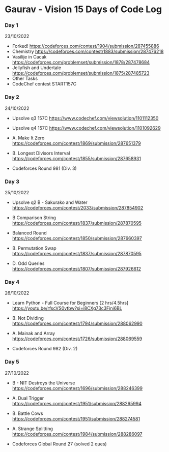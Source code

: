 # Gaurav - Vision 15 Days of Code Log

### Day 1

23/10/2022

- Forked!
https://codeforces.com/contest/1904/submission/287455886
- Chemistry
https://codeforces.com/contest/1883/submission/287476218
- Vasilije in Cacak 
https://codeforces.com/problemset/submission/1878/287478684
- Jellyfish and Undertale 
https://codeforces.com/problemset/submission/1875/287485723
- Other Tasks
- CodeChef contest START157C


### Day 2

24/10/2022

- Upsolve q3 157C
https://www.codechef.com/viewsolution/1101112350

- Upsolve q4 157C
https://www.codechef.com/viewsolution/1101092629

- A. Make It Zero
https://codeforces.com/contest/1869/submission/287651379

- B. Longest Divisors Interval
https://codeforces.com/contest/1855/submission/287658931

- Codeforces Round 981 (Div. 3)


### Day 3

25/10/2022

- Upsolve q2 B - Sakurako and Water 
https://codeforces.com/contest/2033/submission/287854902

- B Comparison String
https://codeforces.com/contest/1837/submission/287870595

- Balanced Round
https://codeforces.com/contest/1850/submission/287660397

- B. Permutation Swap
https://codeforces.com/contest/1837/submission/287870595

- D. Odd Queries
https://codeforces.com/contest/1807/submission/287926612



### Day 4

26/10/2022

- Learn Python - Full Course for Beginners [2 hrs/4.5hrs]
https://youtu.be/rfscVS0vtbw?si=i8CXg73c3Fini6BL

- B. Not Dividing
https://codeforces.com/contest/1794/submission/288062990

- A. Mainak and Array
https://codeforces.com/contest/1726/submission/288069559

- Codeforces Round 982 (Div. 2)



### Day 5

27/10/2022

-  B - NIT Destroys the Universe 
https://codeforces.com/contest/1696/submission/288246399

- A. Dual Trigger
https://codeforces.com/contest/1951/submission/288265994

- B. Battle Cows
https://codeforces.com/contest/1951/submission/288274581

- A. Strange Splitting
https://codeforces.com/contest/1984/submission/288286097

- Codeforces Global Round 27 (solved 2 ques)



